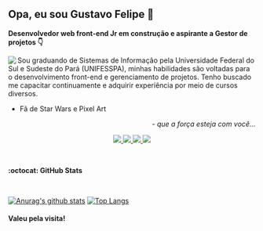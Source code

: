 ## Opa, eu sou  Gustavo Felipe 👋
  <b>Desenvolvedor web front-end Jr em construção e aspirante a Gestor de projetos   :point_down:</b>
  
  <div>
    <img align=left src="https://piskel-imgstore-b.appspot.com/img/2c473a51-3407-11eb-9563-23a1f9a7a7cc.gif" min-width="250px" max-width="250px" />

   <p aling=right>
      Sou graduando de Sistemas de Informação pela Universidade Federal do Sul e Sudeste do Pará (UNIFESSPA),
      minhas habilidades são voltadas para o desenvolvimento front-end e gerenciamento de projetos. Tenho buscado me capacitar continuamente
      e adquirir experiência por meio de cursos diversos.
   </p>
   
   <p>
      <ul>
        <li>Fã de Star Wars e Pixel Art</li>  
      </ul>
   </p>
   
   <p align=right>
      <i>- que a força esteja com você...</i>
   </p>
  </div>

<p align="center">
  
  <a href="https://github.com/gustavofbc" target="_blank">
    <img src="https://img.shields.io/badge/GitHub-100000?style=for-the-badge&logo=github&logoColor=white">
  </a>
  
  <a href="mailto:gustavo.felipebc@gmail.com">
    <img src="https://img.shields.io/badge/Gmail-D14836?style=for-the-badge&logo=gmail&logoColor=white">
  </a>

  <a href="https://www.instagram.com/gustavo_fbc/" target="_blank">
    <img src="https://img.shields.io/badge/instagram-%23E4405F.svg?&style=for-the-badge&logo=instagram&logoColor=white">
  </a>
  
  <a href="https://www.linkedin.com/in/gustavo-felipe-batista-carneiro-9342171a8/" target="_blank">
    <img src="https://img.shields.io/badge/LinkedIn-0077B5?style=for-the-badge&logo=linkedin&logoColor=white">
  </a>
  
</p>

<br/>

<b> :octocat: GitHub Stats </b>

<br/>

[![Anurag's github stats](https://github-readme-stats.vercel.app/api?username=gustavofbc&theme=buefy&show_icons=true)](https://github.com/anuraghazra/github-readme-stats) [![Top Langs](https://github-readme-stats.vercel.app/api/top-langs/?username=gustavofbc&layout=compact&theme=buefy)](https://github.com/anuraghazra/github-readme-stats)

#### Valeu pela visita!
